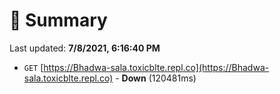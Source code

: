 # 📖 Summary
Last updated: **7/8/2021, 6:16:40 PM**

- `GET` [https://Bhadwa-sala.toxicblte.repl.co](https://Bhadwa-sala.toxicblte.repl.co) - **Down** (120481ms)
